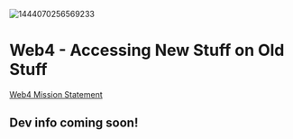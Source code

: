 ![1444070256569233](https://user-images.githubusercontent.com/898335/167266846-1ad2648f-91c1-4a04-a18d-6dd4d6c7d21c.gif)

# Web4 - Accessing New Stuff on Old Stuff

[Web4 Mission Statement](https://github.com/web4-project/)

## **Dev info coming soon!**